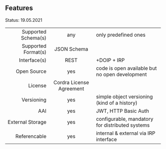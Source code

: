 ## Features

Status: 19.05.2021

|                     |            |          |
| -------------------:| :--------: | :------- |
| Supported Schema(s) |  any       |   only predefined ones       |
| Supported Format(s) |  JSON Schema |          |
| Interface(s)        | REST       | +DOIP + IRP|
| Open Source         | yes        | code is open available but no open development        |
| License             | Cordra License Agreement   |          |
| Versioning          | yes        | simple object versioning (kind of a history)          |
| AAI                 | yes     | JWT, HTTP Basic Auth  |
| External Storage    | yes        | configurable, mandatory for distributed systems      |
| Referencable        | yes        | internal & external via IRP interface         |


